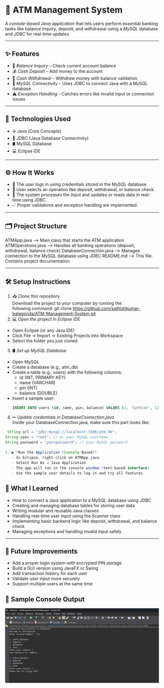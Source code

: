 # 🏦 ATM Management System

A *console-based Java application* that lets users perform essential banking tasks like balance inquiry, deposit, and withdrawal using a *MySQL* database and *JDBC* for real-time updates.

---

## ✨ Features

- 🧾 *Balance Inquiry* – Check current account balance
- 💰 *Cash Deposit* – Add money to the account
- 🏧 *Cash Withdrawal* – Withdraw money with balance validation
- 🔌 *MySQL Connectivity* – Uses JDBC to connect Java with a MySQL database
- ⚠ *Exception Handling* – Catches errors like invalid input or connection issues

---

## 🔧 Technologies Used

- ☕ Java (Core Concepts)
- 🔗 JDBC (Java Database Connectivity)
- 🛢 MySQL Database
- 💻 Eclipse IDE

---

## ⚙ How It Works

- 🔐 The user logs in using credentials stored in the MySQL database.
- 🧾 User selects an operation like deposit, withdrawal, or balance check.
- 🔄 The system processes the input and updates or reads data in real-time using JDBC.
- ✅ Proper validations and exception handling are implemented.

---

## 🗂 Project Structure

ATMApp.java              --> Main class that starts the ATM application
ATMOperations.java       --> Handles all banking operations (deposit, withdrawal, balance check)
DatabaseConnection.java  --> Manages connection to the MySQL database using JDBC
README.md                --> This file. Contains project documentation

---

## 🛠 Setup Instructions

1. 📥 *Clone this repository*  
   Download the project to your computer by running the following command:
   git clone
   https://github.com/sathishkumar-balagonda/ATM-Management-System.git
2. 💻 *Open the project in Eclipse IDE*  
- Open Eclipse (or any Java IDE)
- Click File → Import → Existing Projects into Workspace
- Select the folder you just cloned

3. 🛢 *Set up MySQL Database*  
- Open MySQL
- Create a database (e.g., atm_db)
- Create a table (e.g., users) with the following columns:
  - id (INT, PRIMARY KEY)
  - name (VARCHAR)
  - pin (INT)
  - balance (DOUBLE)
- Insert a sample user:
  ```sql
  INSERT INTO users (id, name, pin, balance) VALUES (1, 'Sathish', 1234, 5000.00);
  ```

4. ✏ *Update credentials in DatabaseConnection.java*  
Inside your DatabaseConnection.java, make sure this part looks like:
```java
 String url = "jdbc:mysql://localhost:3306/atm_db";
String user = "root"; // or your MySQL username
String password = "yourpassword"; // your MySQL password

5. ▶ *Run the Application (Console-Based)*  
   - In Eclipse, right-click on ATMApp.java  
   - Select Run As → Java Application  
   - The app will run in the console window (text-based interface)  
   - Use the sample user details to log in and try all features
```
## 🧠 What I Learned

- How to connect a Java application to a MySQL database using JDBC
- Creating and managing database tables for storing user data
- Writing modular and reusable Java classes
- Handling real-time user input using the Scanner class
- Implementing basic backend logic like deposit, withdrawal, and balance check
- Managing exceptions and handling invalid input safely

---
## 🚀 Future Improvements

- Add a proper login system with encrypted PIN storage
- Build a GUI version using JavaFX or Swing
- Add transaction history for each user
- Validate user input more securely
- Support multiple users at the same time

## 📸 Sample Console Output

![ATM Console Output](https://github.com/sathishkumar-balagonda/ATM-Management-System/blob/main/ATM_Output.png)




